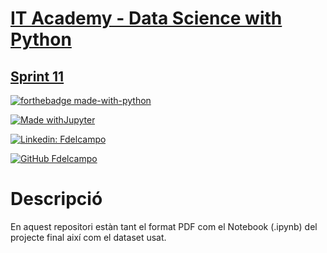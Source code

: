 
# [IT Academy - Data Science with Python](https://www.barcelonactiva.cat/es/itacademy)
## [Sprint 11](https://github.com/Pacs7/estructures_Dataframe/tree/main/Sprint11)

[![forthebadge made-with-python](http://ForTheBadge.com/images/badges/made-with-python.svg)](https://www.python.org/)  
 
[![Made withJupyter](https://img.shields.io/badge/Made%20with-Jupyter-orange?style=for-the-badge&logo=Jupyter)](https://jupyter.org/try)   

[![Linkedin: Fdelcampo](https://img.shields.io/badge/-FranciscodelCampo-blue?style=flat-square&logo=Linkedin&logoColor=white&link=https://www.linkedin.com/in/franciscodelcampo7/)](https://www.linkedin.com/in/franciscodelcampo7/)  

[![GitHub Fdelcampo](https://img.shields.io/github/followers/Pacs7?label=follow&style=social)](https://github.com/Pacs7)

# Descripció
En aquest repositori estàn tant el format PDF com el Notebook (.ipynb) del projecte final així com el dataset usat.

